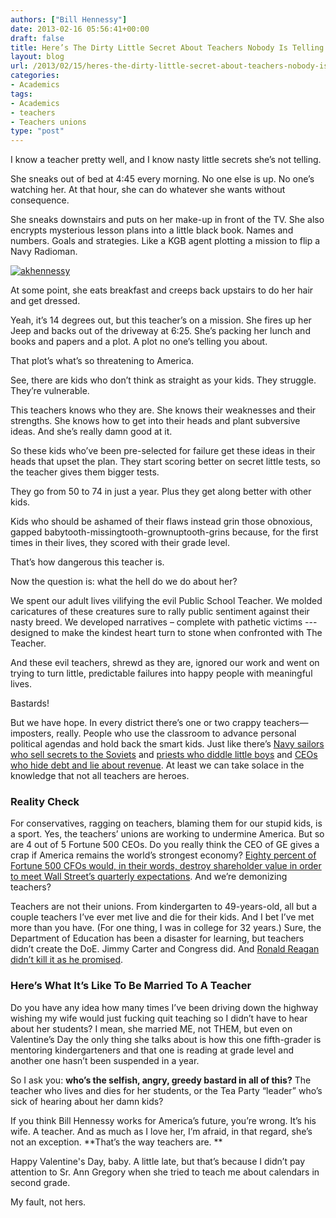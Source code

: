 ```yaml
---
authors: ["Bill Hennessy"]
date: 2013-02-16 05:56:41+00:00
draft: false
title: Here’s The Dirty Little Secret About Teachers Nobody Is Telling You About
layout: blog
url: /2013/02/15/heres-the-dirty-little-secret-about-teachers-nobody-is-telling-you-about/
categories:
- Academics
tags:
- Academics
- teachers
- Teachers unions
type: "post"
---
```


I know a teacher pretty well, and I know nasty little secrets she’s not telling.

She sneaks out of bed at 4:45 every morning. No one else is up. No one’s watching her. At that hour, she can do whatever she wants without consequence.

She sneaks downstairs and puts on her make-up in front of the TV. She also encrypts mysterious lesson plans into a little black book. Names and numbers. Goals and strategies. Like a KGB agent plotting a mission to flip a Navy Radioman. 

[![akhennessy](https://ludicrite.files.wordpress.com/2013/02/akhennessy_thumb.png)
](https://ludicrite.files.wordpress.com/2013/02/akhennessy.png)

At some point, she eats breakfast and creeps back upstairs to do her hair and get dressed.

Yeah, it’s 14 degrees out, but this teacher’s on a mission. She fires up her Jeep and backs out of the driveway at 6:25. She’s packing her lunch and books and papers and a plot. A plot no one’s telling you about.

That plot’s what’s so threatening to America. 

See, there are kids who don’t think as straight as your kids. They struggle. They’re vulnerable. 

This teachers knows who they are. She knows their weaknesses and their strengths. She knows how to get into their heads and plant subversive ideas. And she’s really damn good at it.

So these kids who’ve been pre-selected for failure get these ideas in their heads that upset the plan. They start scoring better on secret little tests, so the teacher gives them bigger tests. 

They go from 50 to 74 in just a year. Plus they get along better with other kids.

Kids who should be ashamed of their flaws instead grin those obnoxious, gapped babytooth-missingtooth-grownuptooth-grins because, for the first times in their lives, they scored with their grade level. 

That’s how dangerous this teacher is.

Now the question is: what the hell do we do about her?

We spent our adult lives vilifying the evil Public School Teacher. We molded caricatures of these creatures sure to rally public sentiment against their nasty breed. We developed narratives – complete with pathetic victims --- designed to make the kindest heart turn to stone when confronted with The Teacher.

And these evil teachers, shrewd as they are, ignored our work and went on trying to turn little, predictable failures into happy people with meaningful lives. 

Bastards!

But we have hope. In every district there’s one or two crappy teachers—imposters, really. People who use the classroom to advance personal political agendas and hold back the smart kids. Just like there’s [Navy sailors who sell secrets to the Soviets](https://en.wikipedia.org/wiki/John_Anthony_Walker) and [priests who diddle little boys](https://www.timesunion.com/news/crime/article/LA-cardinal-to-be-deposed-in-abuse-lawsuit-4282216.php) and [CEOs who hide debt and lie about revenue](https://voices.yahoo.com/the-enron-scandal-crime-scandal-tragedy-controversy-136695.html?cat=3). At least we can take solace in the knowledge that not all teachers are heroes.

### Reality Check

For conservatives, ragging on teachers, blaming them for our stupid kids, is a sport. Yes, the teachers’ unions are working to undermine America. But so are 4 out of 5 Fortune 500 CEOs. Do you really think the CEO of GE gives a crap if America remains the world’s strongest economy? [Eighty percent of Fortune 500 CFOs would, in their words, destroy shareholder value in order to meet Wall Street’s quarterly expectations](https://www.linkedin.com/today/post/article/20130130125543-17102372-don-t-let-short-termism-kill-your-business). And we’re demonizing teachers? 

Teachers are not their unions. From kindergarten to 49-years-old, all but a couple teachers I’ve ever met live and die for their kids. And I bet I’ve met more than you have. (For one thing, I was in college for 32 years.) Sure, the Department of Education has been a disaster for learning, but teachers didn’t create the DoE. Jimmy Carter and Congress did. And [Ronald Reagan didn’t kill it as he promised](https://www.wnd.com/2004/12/27895/). 

### Here’s What It’s Like To Be Married To A Teacher

Do you have any idea how many times I’ve been driving down the highway wishing my wife would just fucking quit teaching so I didn’t have to hear about her students? I mean, she married ME, not THEM, but even on Valentine’s Day the only thing she talks about is how this one fifth-grader is mentoring kindergarteners and that one is reading at grade level and another one hasn’t been suspended in a year. 

So I ask you: **who’s the selfish, angry, greedy bastard in all of this?** The teacher who lives and dies for her students, or the Tea Party “leader” who’s sick of hearing about her damn kids?

If you think Bill Hennessy works for America’s future, you’re wrong. It’s his wife. A teacher. And as much as I love her, I’m afraid, in that regard, she’s not an exception. **That’s the way teachers are. **

Happy Valentine's Day, baby. A little late, but that’s because I didn’t pay attention to Sr. Ann Gregory when she tried to teach me about calendars in second grade. 

My fault, not hers. 
